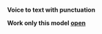 **Voice to text with punctuation**

**Work only this model [open](https://github.com/Bluseass/audiototext/blob/main/Russian_Audio_To_Text_With_Vosk_Model_AI_Puntuation.ipynb)**
